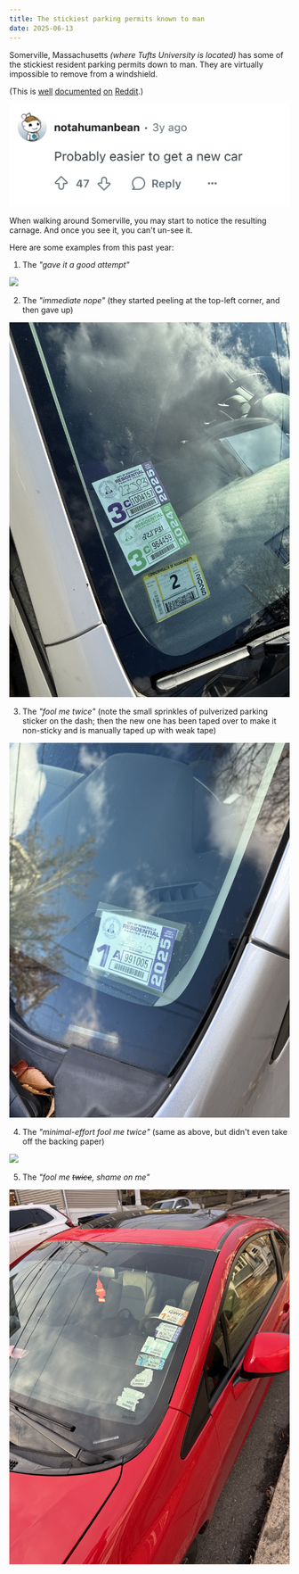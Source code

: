 ```yaml
---
title: The stickiest parking permits known to man
date: 2025-06-13
---
```


Somerville, Massachusetts *(where Tufts University is located)* has some of the stickiest resident parking permits down to man. They are virtually impossible to remove from a windshield.

(This is [well](https://www.reddit.com/r/Somerville/comments/f7n58t/replacing_parking_permit_sticker/) [documented](https://www.reddit.com/r/Somerville/comments/15vsted/how_do_you_remove_the_previous_year_parking/) [on](https://www.reddit.com/r/Somerville/comments/umtyq2/advice_on_how_to_remove_somerville_parking_sticker/) [Reddit](https://www.reddit.com/r/Somerville/comments/thyfb0/best_way_to_remove_old_parking_permits_from/).)

![](../../assets/posts/somerville-stickers/reddit.png)

When walking around Somerville, you may start to notice the resulting carnage. And once you see it, you can't un-see it.

Here are some examples from this past year:

1. The *"gave it a good attempt"*

![](../../assets/posts/somerville-stickers/IMG_0276.jpeg)

2. The *"immediate nope"* (they started peeling at the top-left corner, and then gave up)

![](../../assets/posts/somerville-stickers/IMG_0275.jpeg)

3. The *"fool me twice"* (note the small sprinkles of pulverized parking sticker on the dash; then the new one has been taped over to make it non-sticky and is manually taped up with weak tape)

![](../../assets/posts/somerville-stickers/IMG_0277.jpeg)

4. The *"minimal-effort fool me twice"* (same as above, but didn't even take off the backing paper)

![](../../assets/posts/somerville-stickers/IMG_0666.jpeg)

5. The *"fool me ~~twice~~, shame on me"*

![](../../assets/posts/somerville-stickers/IMG_1632.jpeg)

